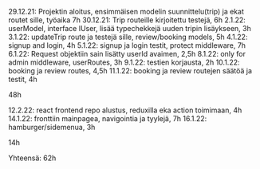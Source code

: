 29.12.21: Projektin aloitus, ensimmäisen modelin suunnittelu(trip) ja ekat routet sille, työaika 7h
30.12.21: Trip routeille kirjoitettu testejä, 6h
2.1.22: userModel, interface IUser, lisää typechekkejä uuden tripin lisäykseen, 3h
3.1.22: updateTrip route ja testejä sille, review/booking models, 5h
4.1.22: signup and login, 4h
5.1.22: signup ja login testit, protect middleware, 7h
6.1.22: Request objektiin sain lisätty userId avaimen, 2,5h
8.1.22: only for admin middleware, userRoutes, 3h
9.1.22: testien korjausta, 2h
10.1.22: booking ja review routes, 4,5h
11.1.22: booking ja review routejen säätöä ja testit, 4h

48h

12.2.22: react frontend repo alustus, reduxilla eka action toimimaan, 4h
14.1.22: fronttiin mainpagea, navigointia ja tyylejä, 7h
16.1.22: hamburger/sidemenua, 3h

14h

Yhteensä:
62h
